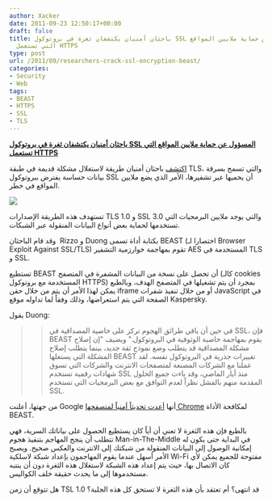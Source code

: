 ```yaml
---
author: Xacker
date: 2011-09-23 12:50:17+00:00
draft: false
title: باحثان أمنيان يكتشفان ثغرة في بروتوكول SSL المسؤول عن حماية ملايين المواقع
  التي تستعمل HTTPS
type: post
url: /2011/09/researchers-crack-ssl-encryption-beast/
categories:
- Security
- Web
tags:
- BEAST
- HTTPS
- SSL
- TLS
---
```


[**باحثان أمنيان يكتشفان ثغرة في بروتوكول SSL المسؤول عن حماية ملايين المواقع التي تستعمل HTTPS**](http://www.it-scoop.com/2011/09/researchers-crack-ssl-encryption-beast/)




[اكتشف](http://www.itpro.co.uk/636304/ssl-under-threat-as-flaw-exploited) باحثان أمنيان طريقة لاستغلال مشكلة قديمة في طبقة TLS، والتي تسمح بسرقة بيانات حساسة يفترض ببروتوكول SSL أن يحميها عبر تشفيرها، الأمر الذي يضع ملايين المواقع في خطر.




[![](http://www.it-scoop.com/wp-content/uploads/2011/09/ssl2.png)
](http://www.it-scoop.com/2011/09/researchers-crack-ssl-encryption-beast/)




تستهدف هذه الطريقة الإصدارات TLS 1.0 و SSL 3.0 والتي يوجد ملايين البرمجيات التي تستخدمها لحماية بعض أنواع البيانات المنقولة عبر الشبكات.




وقد قام الباحثان  Rizzo و Duong بكتابة أداة تسمى BEAST (اختصارا لـ Browser Exploit Against SSL/TLS) تقوم بمهاجمة خوارزمية التشفير AES المستخدمة في TLS و SSL.




تستطيع BEAST أن تحصل على نسخة من البيانات المشفرة في المتصفح (كالـ cookies المستخدمة مع بروتوكول HTTPS) بمجرد أن يتم تشغيلها في المتصفح الهدف، وبالطبع يمكن لهذا الأمر أن يتم من خلال حقن iframe أو من خلال تنفيذ شفرات JavaScript في الصفحة التي يتم استعراضها، وذلك وفقاً لما تداوله موقع Kaspersky.




يقول Duong:





<blockquote>

> 
> في حين أن باقي طرائق الهجوم تركز على خاصية المصداقية في SSL، فإن BEAST يقوم بمهاجمة خاصية الوثوقية في البروتوكول." ويضيف "إن إصلاح مشكلة المصداقية قد يتطلب وضع نموذج ثقة جديد، بينما يتطلب إصلاح المشكلة التي يستغلها BEAST تغييرات جذرية في البروتوكول نفسه. لقد عملنا مع الشركات المصنعة لمتصفحات الانترنت والشركات التي تسوق شهادات رقمية تستخدم SSL منذ أيار الماضي، وقد باءت جميع الحلول المقدمة منهم بالفشل نظراً لعدم التوافق مع بعض البرمجيات التي تستخدم SSL.
> 
> 
</blockquote>




من جهتها، أعلنت Google أنها [أعدت تحديثاً أمنياً لمتصفحها Chrome](http://www.theregister.co.uk/2011/09/21/google_chrome_patch_for_beast/) لمكافحة الأداة BEAST.




بالطبع فإن هذه الثغرة لا تعني أن أياً كان يستطيع الحصول على بياناتك السرية، فهي تتطلب أن ينجح المهاجم بتنفيذ هجوم Man-in-The-Middle في البداية حتى يكون له إمكانية الوصول إلى البيانات المنقولة من شبكتك إلى الانترنت والعكس صحيح. ويصبح الأمر أسهل عندما يقوم المهاجمون بإعداد شبكة لاسلكية Wi-Fi مفتوحة للجميع يمكن لأي كان الاتصال بها، حيث يتم إعداد هذه الشبكة لاستغلال هذه الثغرة دون أن ينتبه مستخدموها إلى ما يحدث حقيقة خلف الكواليس.




هل تتوقع أن زمن TSL 1.0 قد انتهى؟ أم تعتقد بأن هذه الثغرة لا تستحق كل هذه الجلبة؟
